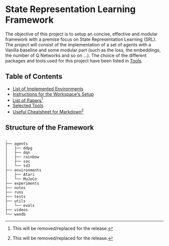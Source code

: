 # State Representation Learning Framework

The objective of this project is to setup an concise, effective and modular framework with a premise focus on State Representation Learning (SRL). The project will consist of the implementation of a set of agents with a Vanilla baseline and some modular part (such as the loss, the embeddings, the number of Q Networks and so on ...). The choice of the different packages and tools used for this project have been listed in  [Tools](notes/Tools.md).



## Table of Contents
- [List of Implemented Environments](notes/Environments.md) 
- [Instructions for the Workspace's Setup](notes/Setup_Workspace.md)
- [List of Papers](notes/Papers.md)[^1]
- [Selected Tools](notes/Tools.md)
- [Useful Cheatsheet for Markdown](notes/Markdown_Cheatsheet.md)[^1]

[^1]: This will be removed/replaced for the release.

## Structure of the Framework

```
.
├── agents
│   ├── ddpg
│   ├── dqn
│   ├── rainbow
│   ├── sac
│   └── td3
├── environments
│   ├── Atari
│   └── MuJoCo
├── experiments
├── notes
├── runs
├── tests
├── utils
│   └── evals
├── videos
└── wandb
```




